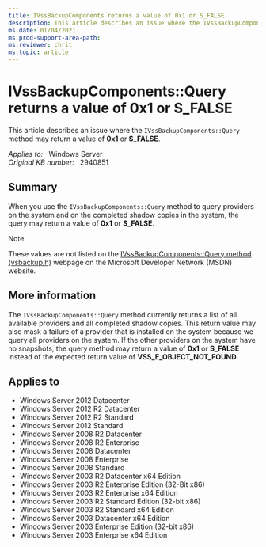```yaml
---
title: IVssBackupComponents returns a value of 0x1 or S_FALSE
description: This article describes an issue where the IVssBackupComponents::Query method may return a value of 0x1 or S_FALSE.
ms.date: 01/04/2021
ms.prod-support-area-path:
ms.reviewer: chrit
ms.topic: article
---
```

# IVssBackupComponents::Query returns a value of 0x1 or S_FALSE

This article describes an issue where the `IVssBackupComponents::Query` method may return a value of **0x1** or **S_FALSE**.

_Applies to:_ &nbsp; Windows Server  
_Original KB number:_ &nbsp; 2940851

## Summary

When you use the `IVssBackupComponents::Query` method to query providers on the system and on the completed shadow copies in the system, the query may return a value of **0x1** or **S_FALSE**.

> [!NOTE]
> These values are not listed on the [IVssBackupComponents::Query method (vsbackup.h)](/windows/win32/api/vsbackup/nf-vsbackup-ivssbackupcomponents-query) webpage on the Microsoft Developer Network (MSDN) website.

## More information

The `IVssBackupComponents::Query` method currently returns a list of all available providers and all completed shadow copies. This return value may also mask a failure of a provider that is installed on the system because we query all providers on the system. If the other providers on the system have no snapshots, the query method may return a value of **0x1** or **S_FALSE** instead of the expected return value of **VSS_E_OBJECT_NOT_FOUND**.

## Applies to

- Windows Server 2012 Datacenter
- Windows Server 2012 R2 Datacenter
- Windows Server 2012 R2 Standard
- Windows Server 2012 Standard
- Windows Server 2008 R2 Datacenter
- Windows Server 2008 R2 Enterprise
- Windows Server 2008 Datacenter
- Windows Server 2008 Enterprise
- Windows Server 2008 Standard
- Windows Server 2003 R2 Datacenter x64 Edition
- Windows Server 2003 R2 Enterprise Edition (32-Bit x86)
- Windows Server 2003 R2 Enterprise x64 Edition
- Windows Server 2003 R2 Standard Edition (32-bit x86)
- Windows Server 2003 R2 Standard x64 Edition
- Windows Server 2003 Datacenter x64 Edition
- Windows Server 2003 Enterprise Edition (32-bit x86)
- Windows Server 2003 Enterprise x64 Edition
